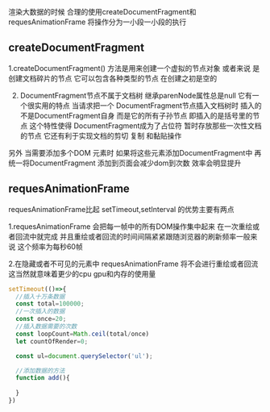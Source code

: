 渲染大数据的时候 合理的使用createDocumentFragment和requesAnimationFrame 将操作分为一小段一小段的执行

## createDocumentFragment

1.createDocumentFragment() 方法是用来创建一个虚拟的节点对象 或者来说 是创建文档碎片的节点 它可以包含各种类型的节点 在创建之初是空的

2. DocumentFragment节点不属于文档树 继承parenNode属性总是null 它有一个很实用的特点 当请求把一个
DocumentFragment节点插入文档树时 插入的不是DocumentFragment自身 而是它的所有子孙节点 即插入的是括号里的节点 这个特性使得 DocumentFragment成为了占位符 暂时存放那些一次性文档的节点 它还有利于实现文档的剪切 复制 和黏贴操作

另外 当需要添加多个DOM 元素时 如果将这些元素添加DocumentFragment中 再统一将DocumentFragment 添加到页面会减少dom到次数 效率会明显提升

## requesAnimationFrame

requesAnimationFrame比起 setTimeout,setInterval 的优势主要有两点

1.requesAnimationFrame 会把每一帧中的所有DOM操作集中起来 在一次重绘或者回流中就完成 并且重绘或者回流的时间间隔紧紧跟随浏览器的刷新频率一般来说 这个频率为每秒60帧

2.在隐藏或者不可见的元素中 requesAnimationFrame 将不会进行重绘或者回流 这当然就意味着更少的cpu gpu和内存的使用量



```js
setTimeout(()=>{
  //插入十万条数据
  const total=100000;
  //一次插入的数据
  const once=20;
  //插入数据需要的次数
  const loopCount=Math.ceil(total/once)
  let countOfRender=0;

  const ul=document.querySelector('ul');

  //添加数据的方法
  function add(){
    
  }
})



```
